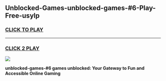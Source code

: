 
## Unblocked-Games-unblocked-games-#6-Play-Free-usylp
<h3>
<a href="https://premium76.site?title=unblocked-games-#6&ref=19M">CLICK TO PLAY</a></h3>
<hr>

<h3>
<a href="https://premium76.site?title=unblocked-games-#6&ref=19M">CLICK 2 PLAY</a>
  
</h3>

<a href="https://premium76.site?title=unblocked-games-#6&ref=19M"><img src="https://clearcache.store/games.png"></a>


**unblocked-games-#6 games unblocked: Your Gateway to Fun and Accessible Online Gaming**
